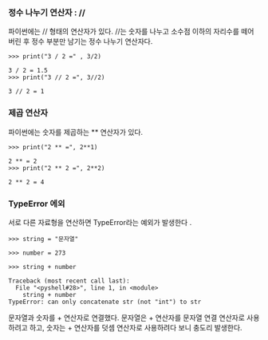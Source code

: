 ### 정수 나누기 연산자 : //

파이썬에는 // 형태의 연산자가 있다. //는 숫자를 나누고 소수점 이하의 자리수를 떼어 버린 후 정수 부분만 남기는 정수 나누기 연산자다. 

```
>>> print("3 / 2 =" , 3/2)
      
3 / 2 = 1.5
>>> print("3 // 2 =", 3//2)
      
3 // 2 = 1
```

### 제곱 연산자

파이썬에는 숫자를 제곱하는 ** 연산자가 있다. 
```
>>> print("2 ** =", 2**1)
      
2 ** = 2
>>> print("2 ** 2 =", 2**2)
      
2 ** 2 = 4
```

### TypeError 에외

서로 다른 자료형을 연산하면 TypeError라는 예외가 발생한다 .

```
>>> string = "문자열"
      
>>> number = 273
      
>>> string + number
      
Traceback (most recent call last):
  File "<pyshell#28>", line 1, in <module>
    string + number
TypeError: can only concatenate str (not "int") to str
```

문자열과 숫자를 + 연산자로 연결했다. 문자열은 + 연산자를 문자열 연결 연산자로 사용하려고 하고, 숫자는 + 연산자를 덧셈 연산자로 사용하려다 보니 충도리 발생한다. 

